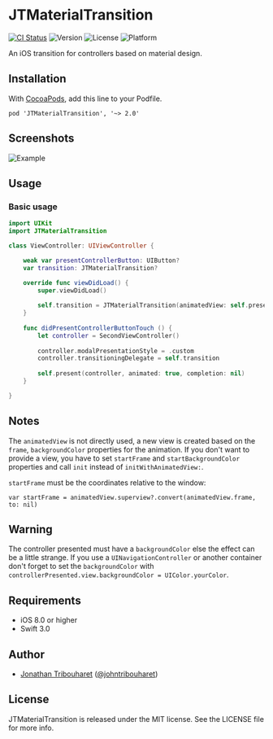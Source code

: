 # JTMaterialTransition

[![CI Status](http://img.shields.io/travis/jonathantribouharet/JTMaterialTransition.svg)](https://travis-ci.org/jonathantribouharet/JTMaterialTransition)
![Version](https://img.shields.io/cocoapods/v/JTMaterialTransition.svg)
![License](https://img.shields.io/cocoapods/l/JTMaterialTransition.svg)
![Platform](https://img.shields.io/cocoapods/p/JTMaterialTransition.svg)

An iOS transition for controllers based on material design.

## Installation

With [CocoaPods](http://cocoapods.org/), add this line to your Podfile.

    pod 'JTMaterialTransition', '~> 2.0'

## Screenshots

![Example](./Screens/example.gif "Example View")

## Usage

### Basic usage

```swift
import UIKit
import JTMaterialTransition

class ViewController: UIViewController {

    weak var presentControllerButton: UIButton?
    var transition: JTMaterialTransition?

    override func viewDidLoad() {
        super.viewDidLoad()
        
        self.transition = JTMaterialTransition(animatedView: self.presentControllerButton)
    }
    
    func didPresentControllerButtonTouch () {
        let controller = SecondViewController()
        
        controller.modalPresentationStyle = .custom
        controller.transitioningDelegate = self.transition
        
        self.present(controller, animated: true, completion: nil)
    }

}
```

## Notes

The `animatedView` is not directly used, a new view is created based on the `frame`, `backgroundColor` properties for the animation.
If you don't want to provide a view, you have to set `startFrame` and `startBackgroundColor` properties and call `init` instead of `initWithAnimatedView:`.

`startFrame` must be the coordinates relative to the window:

    var startFrame = animatedView.superview?.convert(animatedView.frame, to: nil)

## Warning

The controller presented must have a `backgroundColor` else the effect can be a little strange. If you use a `UINavigationController` or another container don't forget to set the `backgroundColor` with `controllerPresented.view.backgroundColor = UIColor.yourColor`.

## Requirements

- iOS 8.0 or higher
- Swift 3.0

## Author

- [Jonathan Tribouharet](https://github.com/jonathantribouharet) ([@johntribouharet](https://twitter.com/johntribouharet))

## License

JTMaterialTransition is released under the MIT license. See the LICENSE file for more info.
